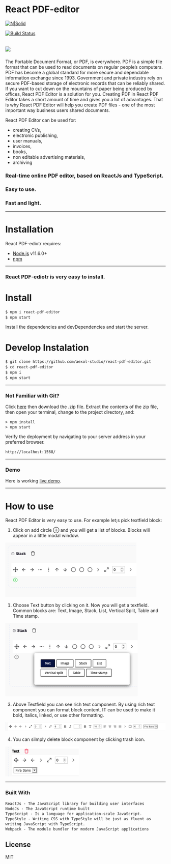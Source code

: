 # React PDF-editor


[![N|Solid](https://cldup.com/dTxpPi9lDf.thumb.png)](https://nodesource.com/products/nsolid)

[![Build Status](https://travis-ci.org/joemccann/dillinger.svg)](https://react-pdf-editor.brh.cloud/)

![](/src/assets/ezgif.com-video-to-gif.gif)
---

The Portable Document Format, or PDF, is everywhere. PDF is a simple file format that can be used to read documents on regular people’s computers. PDF has become a global standard for more secure and dependable information exchange since 1993. Government and private industry rely on secure PDF-based storage of electronic records that can be reliably shared. If you want to cut down on the mountains of paper being produced by offices, React PDF Editor is a solution for you. Creating PDF in React PDF Editor takes a short amount of time and gives you a lot of advantages. That is why React PDF Editor will help you create PDF files - one of the most important way business users shared documents. 

React PDF Editor can be used for:
- creating CVs,
- electronic publishing,
- user manuals,
- invoices,
- books,
- non editable advertising materials,
- archiving
 
### Real-time online PDF editor, based on ReactJs and TypeScript.

### Easy to use. 

### Fast and light. 

---

# Installation

React PDF-ediotr requires: 
- [Node.js](https://nodejs.org/) v11.6.0+ 
- [npm](https://www.npmjs.com/) 

---

### React PDF-ediotr is very easy to install.

# Install

```sh
$ npm i react-pdf-editor
$ npm start
```
Install the dependencies and devDependencies and start the server.

# Develop Instalation

```sh
$ git clone https://github.com/aexol-studio/react-pdf-editor.git
$ cd react-pdf-editor
$ npm i
$ npm start
```
---
### Not Familiar with Git?

Click [here](https://github.com/aexol-studio/react-pdf-editor.git/) then download the .zip file. Extract the contents of the zip file, then open your terminal, change to the project directory, and:

	> npm install
	> npm start


Verify the deployment by navigating to your server address in your preferred browser.

```sh
http://localhost:1568/
```
---

### Demo


Here is working [live demo](https://react-pdf-editor.brh.cloud/).

---

# How to use

React PDF Editor is very easy to use. For example let;s pick textfield block:

1. Click on add circle ⊕ and you will get a list of blocks. Blocks will appear in a little modal window. 

![](/src/assets/select1.png)


1. Choose Text button by clicking on it. Now you will get a textfield. Common blocks are: Text, Image, Stack, List, Vertical Split, Table and Time stamp.

![](/src/assets/select2.png)

3. Above Textfield you can see rich text component. By using rich text component you can format block content. IT can be used to make it bold, italics, linked, or use other formatting.

![](/src/assets/select3.png)

4. You can silmply delete block component by clicking trash icon.

![](/src/assets/delete.png)

---


### Built With

    ReactJs - The JavaScript library for building user interfaces
    NodeJs - The JavaScript runtime built
    TypeScript - Is a language for application-scale JavaScript.
    TypeStyle - Writing CSS with TypeStyle will be just as fluent as writing JavaScript with TypeScript.
    Webpack - The module bundler for modern JavaScript applications


License
----

MIT